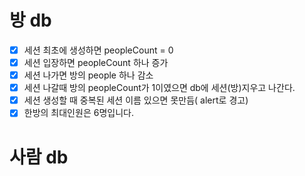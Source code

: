 # 방 db

- [x] 세션 최초에 생성하면 peopleCount = 0
- [x] 세션 입장하면 peopleCount 하나 증가
- [x] 세션 나가면 방의 people 하나 감소
- [x] 세션 나갈때 방의 peopleCount가 1이였으면 db에 세션(방)지우고 나간다.
- [x] 세션 생성할 때 중복된 세션 이름 있으면 못만듬( alert로 경고)
- [x] 한방의 최대인원은 6명입니다.

# 사람 db
